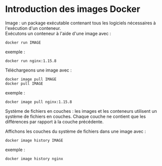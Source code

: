 # Introduction des images Docker
Image : un package exécutable contenant tous les logiciels nécessaires à l'exécution d'un conteneur.
<br>
Exécutons un conteneur à l'aide d'une image avec :
```
docker run IMAGE
```

exemple :
```
docker run nginx:1.15.8
```

Téléchargeons une image avec :
```
docker image pull IMAGE
docker pull IMAGE
```

exemple :
```
docker image pull nginx:1.15.8
```

Système de fichiers en couches : les images et les conteneurs utilisent un système de fichiers en couches. Chaque couche ne contient que les différences par rapport à la couche précédente.<br>

Affichons les couches du système de fichiers dans une image avec :
```
docker image history IMAGE
```

exemple :
```
docker image history nginx
```